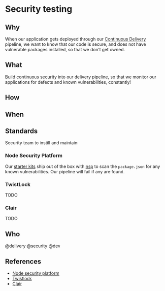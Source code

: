 # Security testing

## Why

When our application gets deployed through our [Continuous Delivery](../process/continuous-delivery.md) pipeline, we want to know that our code is secure, and does not have vulnerable packages installed, so that we don't get owned.

## What

Build continuous security into our delivery pipeline, so that we monitor our applications for defects and known vulnerabilities, constantly!

## How

## When

## Standards

Security team to instill and maintain

### Node Security Platform

Our [starter kits](../development/starter-kits.md) ship out of the box with [nsp](https://nodesecurity.io/) to scan the `package.json` for any known vulnerabilities. Our pipeline will fail if any are found.

### TwistLock

TODO

### Clair

TODO

## Who

@delivery @security @dev

## References

- [Node security platform](https://nodesecurity.io/)
- [Twistlock](https://www.twistlock.com)
- [Clair](https://coreos.com/clair/docs/latest/)
